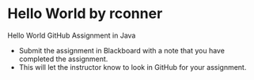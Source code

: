 # Hello World by rconner
Hello World GitHub Assignment in Java
- Submit the assignment in Blackboard with a note that you have completed the assignment.
- This will let the instructor know to look in GitHub for your assignment.